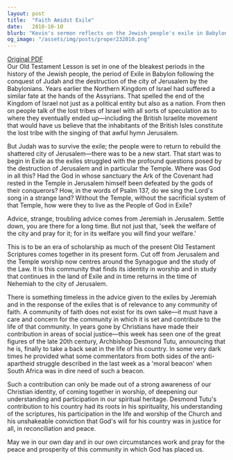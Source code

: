 ```yaml
---
layout: post
title:  "Faith Amidst Exile"
date:   2010-10-10
blurb: "Kevin's sermon reflects on the Jewish people's exile in Babylon, drawing parallels to the role of faith communities in society. He emphasizes the importance of a faith community's care for its surrounding society, citing Jeremiah's advice to the exiles and the example of Archbishop Desmond Tutu's moral leadership in South Africa. The core message is the timeless relevance of faith in contributing to social justice and community welfare."
og_image: "/assets/img/posts/proper232010.png"
---
```

[Original PDF](/assets/pdf/proper232010.pdf)    
Our Old Testament Lesson is set in one of the bleakest periods in the history of the Jewish people, the period of Exile in Babylon following the conquest of Judah and the destruction of the city of Jerusalem by the Babylonians. Years earlier the Northern Kingdom of Israel had suffered a similar fate at the hands of the Assyrians. That spelled the end of the Kingdom of Israel not just as a political entity but also as a nation. From then on people talk of the lost tribes of Israel with all sorts of speculation as to where they eventually ended up—including the British Israelite movement that would have us believe that the inhabitants of the British Isles constitute the lost tribe with the singing of that awful hymn Jerusalem.

But Judah was to survive the exile; the people were to return to rebuild the shattered city of Jerusalem—there was to be a new start. That start was to begin in Exile as the exiles struggled with the profound questions posed by the destruction of Jerusalem and in particular the Temple. Where was God in all this? Had the God in whose sanctuary the Ark of the Covenant had rested in the Temple in Jerusalem himself been defeated by the gods of their conquerors? How, in the words of Psalm 137, do we sing the Lord's song in a strange land? Without the Temple, without the sacrificial system of that Temple, how were they to live as the People of God in Exile?

Advice, strange, troubling advice comes from Jeremiah in Jerusalem. Settle down, you are there for a long time. But not just that, 'seek the welfare of the city and pray for it; for in its welfare you will find your welfare.'

This is to be an era of scholarship as much of the present Old Testament Scriptures comes together in its present form. Cut off from Jerusalem and the Temple worship now centres around the Synagogue and the study of the Law. It is this community that finds its identity in worship and in study that continues in the land of Exile and in time returns in the time of Nehemiah to the city of Jerusalem.

There is something timeless in the advice given to the exiles by Jeremiah and in the response of the exiles that is of relevance to any community of faith. A community of faith does not exist for its own sake—it must have a care and concern for the community in which it is set and contribute to the life of that community. In years gone by Christians have made their contribution in areas of social justice—this week has seen one of the great figures of the late 20th century, Archbishop Desmond Tutu, announcing that he is, finally to take a back seat in the life of his country. In some very dark times he provided what some commentators from both sides of the anti-apartheid struggle described in the last week as a 'moral beacon' when South Africa was in dire need of such a beacon.

Such a contribution can only be made out of a strong awareness of our Christian identity, of coming together in worship, of deepening our understanding and participation in our spiritual heritage. Desmond Tutu's contribution to his country had its roots in his spirituality, his understanding of the scriptures, his participation in the life and worship of the Church and his unshakeable conviction that God's will for his country was in justice for all, in reconciliation and peace.

May we in our own day and in our own circumstances work and pray for the peace and prosperity of this community in which God has placed us.
